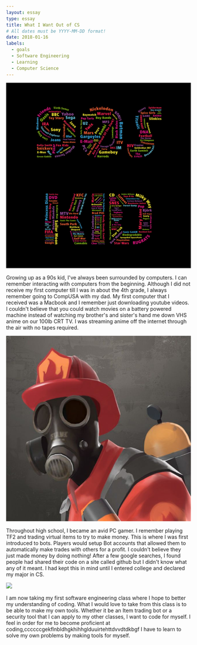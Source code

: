 ```yaml
---
layout: essay
type: essay
title: What I Want Out of CS
# All dates must be YYYY-MM-DD format!
date: 2018-01-16
labels:
  - goals
  - Software Engineering
  - Learning
  - Computer Science
---
```

<img class="ui tiny left circular floated image" src="../images/90s-kid.jpg">

Growing up as a 90s kid, I've always been surrounded by computers. I can remember interacting with computers from the beginning. Although I did not receive my first computer till I was in about the 4th grade, I always remember going to CompUSA with my dad. My first computer that I received was a Macbook and I remember just downloading youtube videos. I couldn't believe that you could watch movies on a battery powered machine instead of watching my brother's and sister's hand me down VHS anime on our 100lb CRT TV. I was streaming anime off the internet through the air with no tapes required.

<img class="ui tiny left circular floated image" src="../images/tf2-hat.jpg">

Throughout high school, I became an avid PC gamer. I remember playing TF2 and trading virtual items to try to make money. This is where I was first introduced to bots. Players would setup Bot accounts that allowed them to automatically make trades with others for a profit. I couldn't believe they just made money by doing nothing! After a few google searches, I found people had shared their code on a site called github but I didn't know what any of it meant. I had kept this in mind until I entered college and declared my major in CS.

<img class="ui tiny left circular floated image" src="../images/software-code.jpg">

I am now taking my first software engineering class where I hope to better my understanding of coding. What I would love to take from this class is to be able to make my own tools. Whether it be an Item trading bot or a security tool that I can apply to my other classes, I want to code for myself. I feel in order for me to become proficient at coding,ccccccgekflnbldhgkhihhglduuirtehttdvvdtdkbgf
I have to learn to solve my own problems by making tools for myself.

